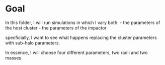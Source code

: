 # Goal

In this folder, I will run simulations in which I vary both: 
    - the parameters of the host cluster
    - the parameters of the impactor

specficially, I want to see what happens replacing the cluster parameters with sub-halo parameters.

In essence, I will choose four different parameters, two radii and two masses 
